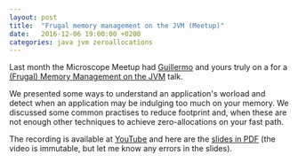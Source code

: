 ```yaml
---
layout: post
title:  "Frugal memory management on the JVM (Meetup)"
date:   2016-12-06 19:00:00 +0200
categories: java jvm zeroallocations
---
```


Last month the Microscope Meetup had <a
href="https://twitter.com/gontanon">Guillermo</a> and yours truly on a
for a <a
href="https://www.meetup.com/es-ES/microscope-barcelona/events/235598538/">(Frugal)
Memory Management on the JVM</a> talk.

We presented some ways to understand an application's worload and detect
when an application may be indulging too much on your memory.  We
discussed some common practises to reduce footprint and, when these are
not enough other techniques to achieve zero-allocations on your fast
path.

The recording is available at <a
href="https://youtu.be/DFub1L3gzGo">YouTube</a> and here are the <a
href="/assets/perf_analysis_jvm.20160527.pdf">slides in PDF</a> (the
video is immutable, but let me know any errors in the slides).
